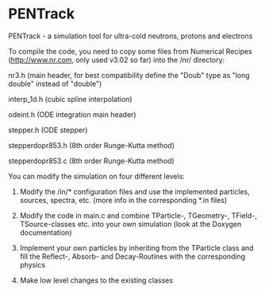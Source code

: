 PENTrack
========

PENTrack - a simulation tool for ultra-cold neutrons, protons and electrons


To compile the code, you need to copy some files from Numerical Recipes (http://www.nr.com, only used v3.02 so far) into the /nr/ directory:

nr3.h (main header, for best compatibility define the "Doub" type as "long double" instead of "double")

interp_1d.h (cubic spline interpolation)

odeint.h (ODE integration main header)

stepper.h (ODE stepper)

stepperdopr853.h (8th order Runge-Kutta method)

stepperdopr853.c (8th order Runge-Kutta method)


You can modify the simulation on four different levels:

1. Modify the /in/* configuration files and use the implemented particles, sources, spectra, etc. (more info in the corresponding *.in files)

2. Modify the code in main.c and combine TParticle-, TGeometry-, TField-, TSource-classes etc. into your own simulation (look at the Doxygen documentation)

3. Implement your own particles by inheriting from the TParticle class and fill the Reflect-, Absorb- and Decay-Routines with the corresponding physics

4. Make low level changes to the existing classes
